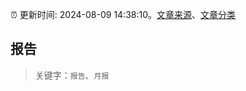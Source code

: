 :alarm_clock: 更新时间: 2024-08-09 14:38:10。[文章来源](/README.md)、[文章分类](/TAGS.md)

## 报告


> 关键字：`报告`、`月报`



